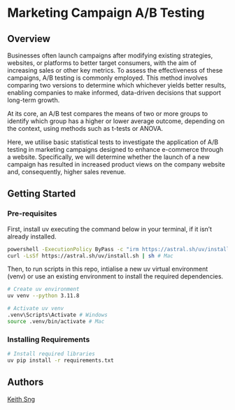 # Marketing Campaign A/B Testing

## Overview

Businesses often launch campaigns after modifying existing strategies, websites, or platforms to better target consumers, with the aim of increasing sales or other key metrics. To assess the effectiveness of these campaigns, A/B testing is commonly employed. This method involves comparing two versions to determine which whichever yields better results, enabling companies to make informed, data-driven decisions that support long-term growth.

At its core, an A/B test compares the means of two or more groups to identify which group has a higher or lower average outcome, depending on the context, using methods such as t-tests or ANOVA.

Here, we utilise basic statistical tests to investigate the application of A/B testing in marketing campaigns designed to enhance e-commerce through a website. Specifically, we will determine whether the launch of a new campaign has resulted in increased product views on the company website and, consequently, higher sales revenue.

## Getting Started
### Pre-requisites
First, install uv executing the command below in your terminal, if it isn’t already installed.
```bash
powershell -ExecutionPolicy ByPass -c "irm https://astral.sh/uv/install.ps1 | iex" # Windows
curl -LsSf https://astral.sh/uv/install.sh | sh # Mac
```

Then, to run scripts in this repo, intialise a new uv virtual environment (venv) or use an existing environment to install the required dependencies.
```bash
# Create uv environment
uv venv --python 3.11.8

# Activate uv venv
.venv\Scripts\Activate # Windows
source .venv/bin/activate # Mac
```

### Installing Requirements
```bash
# Install required libraries
uv pip install -r requirements.txt
```

## Authors
[Keith Sng](keith.sngth@gmail.com)
